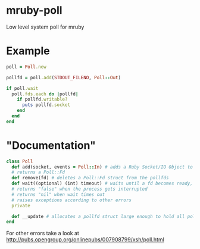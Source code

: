 # mruby-poll
Low level system poll for mruby

Example
=======

```ruby
poll = Poll.new

pollfd = poll.add(STDOUT_FILENO, Poll::Out)

if poll.wait
  poll.fds.each do |pollfd|
    if pollfd.writable?
      puts pollfd.socket
    end
  end
end
```

"Documentation"
=============

```ruby
class Poll
  def add(socket, events = Poll::In) # adds a Ruby Socket/IO Object to the pollfds
  # returns a Poll::Fd
  def remove(fd) # deletes a Poll::Fd struct from the pollfds
  def wait((optional) (int) timeout) # waits until a fd becomes ready, its equivalent to the poll function from <poll.h>
  # returns "false" when the process gets interrupted
  # returns "nil" when wait times out
  # raises exceptions according to other errors
  private

  def __update # allocates a pollfd struct large enough to hold all pollfds
end
```

For other errors take a look at http://pubs.opengroup.org/onlinepubs/007908799/xsh/poll.html
